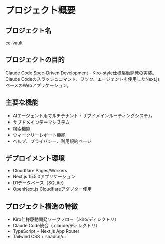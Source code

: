 # プロジェクト概要

## プロジェクト名
cc-vault

## プロジェクトの目的
Claude Code Spec-Driven Development - Kiro-style仕様駆動開発の実装。Claude Codeのスラッシュコマンド、フック、エージェントを使用したNext.jsベースのWebアプリケーション。

## 主要な機能
- AIエージェント用マルチテナント・サブドメインルーティングシステム
- サブドメインテーマシステム
- 検索機能
- ウィークリーレポート機能
- ヘルプ、プライバシー、利用規約ページ

## デプロイメント環境
- Cloudflare Pages/Workers
- Next.js 15.5.0アプリケーション
- D1データベース（SQLite）
- OpenNext.js Cloudflareアダプター使用

## プロジェクト構造の特徴
- Kiro仕様駆動開発ワークフロー（.kiro/ディレクトリ）
- Claude Code統合（.claude/ディレクトリ）
- TypeScript + Next.js App Router
- Tailwind CSS + shadcn/ui
